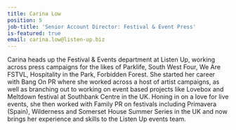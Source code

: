 ```yaml
---
title: Carina Low
position: 5
job-title: 'Senior Account Director: Festival & Event Press'
is-featured: true
email: carina.low@listen-up.biz
---
```


Carina heads up the Festival & Events department at Listen Up, working across press campaigns for the likes of Parklife, South West Four, We Are FSTVL, Hospitality in the Park, Forbidden Forest. She started her career with Bang On PR where she worked across a host of artist campaigns, as well as branching out to working on event based projects like Lovebox and Meltdown festival at Southbank Centre in the UK. Honing in on a love for live events, she then worked with Family PR on festivals including Primavera (Spain), Wilderness and Somerset House Summer Series in the UK and now brings her experience and skills to the Listen Up events team.
